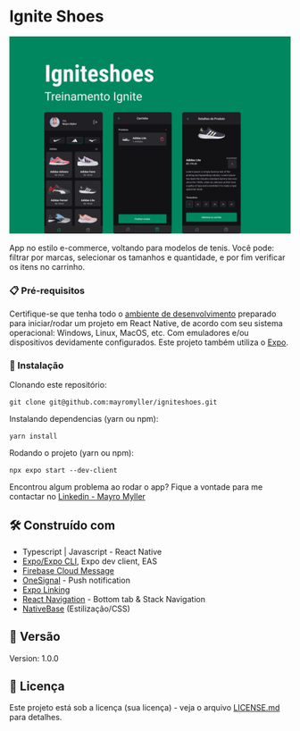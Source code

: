 # Ignite Shoes

<img src="./assets/cover.png"  alt="Capa do projeto" />

App no estilo e-commerce, voltando para modelos de tenis. Você pode: filtrar por marcas, selecionar os tamanhos e quantidade, e por fim verificar os itens no carrinho.

### 📋 Pré-requisitos

Certifique-se que tenha todo o [ambiente de desenvolvimento](https://react-native.rocketseat.dev) preparado para iniciar/rodar um projeto em React Native, de acordo com seu sistema operacional: Windows, Linux, MacOS, etc. Com emuladores e/ou dispositivos devidamente configurados. Este projeto também utiliza o [Expo](https://expo.dev).

### 🔧 Instalação

Clonando este repositório:

```
git clone git@github.com:mayromyller/igniteshoes.git
```

Instalando dependencias (yarn ou npm):

```
yarn install
```

Rodando o projeto (yarn ou npm):

```
npx expo start --dev-client
```

Encontrou algum problema ao rodar o app? Fique a vontade para me contactar no [Linkedin - Mayro Myller](https://www.linkedin.com/in/mayromyller/)

## 🛠️ Construído com

- Typescript | Javascript - React Native
- [Expo/Expo CLI](https://expo.dev), Expo dev client, EAS
- [Firebase Cloud Message](https://firebase.google.com)
- [OneSignal](https://onesignal.com/) - Push notification
- [Expo Linking](https://docs.expo.dev/versions/latest/sdk/linking/)
- [React Navigation](https://reactnavigation.org) - Bottom tab & Stack Navigation
- [NativeBase](https://nativebase.io/) (Estilização/CSS)

## 📌 Versão

Version: 1.0.0

## 📄 Licença

Este projeto está sob a licença (sua licença) - veja o arquivo [LICENSE.md](https://github.com/usuario/projeto/licenca) para detalhes.
